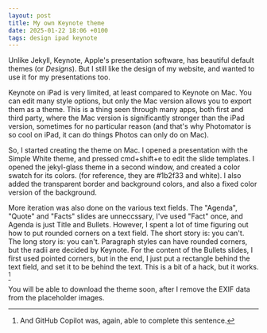```yaml
---
layout: post
title: My own Keynote theme
date: 2025-01-22 18:06 +0100
tags: design ipad keynote
---
```


Unlike Jekyll, Keynote, Apple's presentation software, has beautiful default themes (or _Designs_).
But I still like the design of my website, and wanted to use it for my presentations too.

Keynote on iPad is very limited, at least compared to Keynote on Mac. You can edit many style options, but only the Mac
version allows you to export them as a theme. This is a thing seen through many apps, both first and third party, where
the Mac version is significantly stronger than the iPad version, sometimes for no particular reason (and that's why
Photomator is so cool on iPad, it can do things Photos can only do on Mac).

So, I started creating the theme on Mac. I opened a presentation with the Simple White theme, and pressed cmd+shift+e to
edit the slide templates. I opened the jekyl-glass theme in a second window, and created a color swatch for its colors.
(for reference, they are #1b2f33 and white). I also added the transparent border and background colors, and also a fixed
color version of the background.

More iteration was also done on the various text fields. The "Agenda", "Quote" and "Facts" slides are unneccssary, I've
used "Fact" once, and Agenda is just Title and Bullets. However, I spent a lot of time figuring out how to put rounded
corners on a text field. The short story is: you can't. The long story is: you can't. Paragraph styles can have rounded
corners, but the radii are decided by Keynote. For the content of the Bullets slides, I first used pointed corners, but
in the end, I just put a rectangle behind the text field, and set it to be behind the text. This is a bit of a hack, but it works. [^1]

You will be able to download the theme soon, after I remove the EXIF data from the placeholder images.


[^1]: And GitHub Copilot was, again, able to complete this sentence.